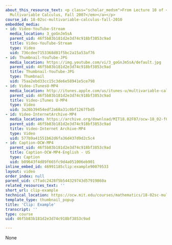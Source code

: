 ```yaml
---
about_this_resource_text: <p class="scholar_medsm">From Lecture 10 of <a href="http://ocw.mit.edu/courses/mathematics/18-02-multivariable-calculus-fall-2007/video-lectures/"><em>18.02
  Multivariable Calculus, Fall 2007</em></a></p>
course_id: 18-02sc-multivariable-calculus-fall-2010
embedded_media:
- id: Video-YouTube-Stream
  media_location: 3_goGnJm5sA
  parent_uid: 46f5b83b181d2e3d74c918bf3853c9ad
  title: Video-YouTube-Stream
  type: Video
  uid: 736cdee7153368d81f5bc2a15a53af76
- id: Thumbnail-YouTube-JPG
  media_location: https://img.youtube.com/vi/3_goGnJm5sA/default.jpg
  parent_uid: 46f5b83b181d2e3d74c918bf3853c9ad
  title: Thumbnail-YouTube-JPG
  type: Thumbnail
  uid: 75aa2ebd33cc15c3de6e58941e5ce798
- id: Video-iTunesU-MP4
  media_location: http://itunes.apple.com/us/itunes-u/multivariable-calculus-spring/id354869122
  parent_uid: 46f5b83b181d2e3d74c918bf3853c9ad
  title: Video-iTunes U-MP4
  type: Video
  uid: 3a26b39454edf2a68a31c0bf1267fbd5
- id: Video-InternetArchive-MP4
  media_location: https://archive.org/download/MIT18.02F07/ocw-18_02-f07-lec10_300k.mp4
  parent_uid: 46f5b83b181d2e3d74c918bf3853c9ad
  title: Video-Internet Archive-MP4
  type: Video
  uid: 577b9a41551b62d6fa36d437d9d2c5c4
- id: Caption-OCW-MP4
  parent_uid: 46f5b83b181d2e3d74c918bf3853c9ad
  title: Caption-OCW-MP4-English - US
  type: Caption
  uid: b09643f4d89f665fc9d4a051006eb901
inline_embed_id: 46991185clip:example90079533
layout: video
order_index: null
parent_uid: c7fadc2428f5b544329743d57919860a
related_resources_text: ''
short_url: clip-example
technical_location: https://ocw.mit.edu/courses/mathematics/18-02sc-multivariable-calculus-fall-2010/2.-partial-derivatives/part-a-functions-of-two-variables-tangent-approximation-and-optimization/session-31-example/clip-example
template_type: thumbnail_popup
title: 'Clip: Example'
transcript: ''
type: course
uid: 46f5b83b181d2e3d74c918bf3853c9ad

---
```

None